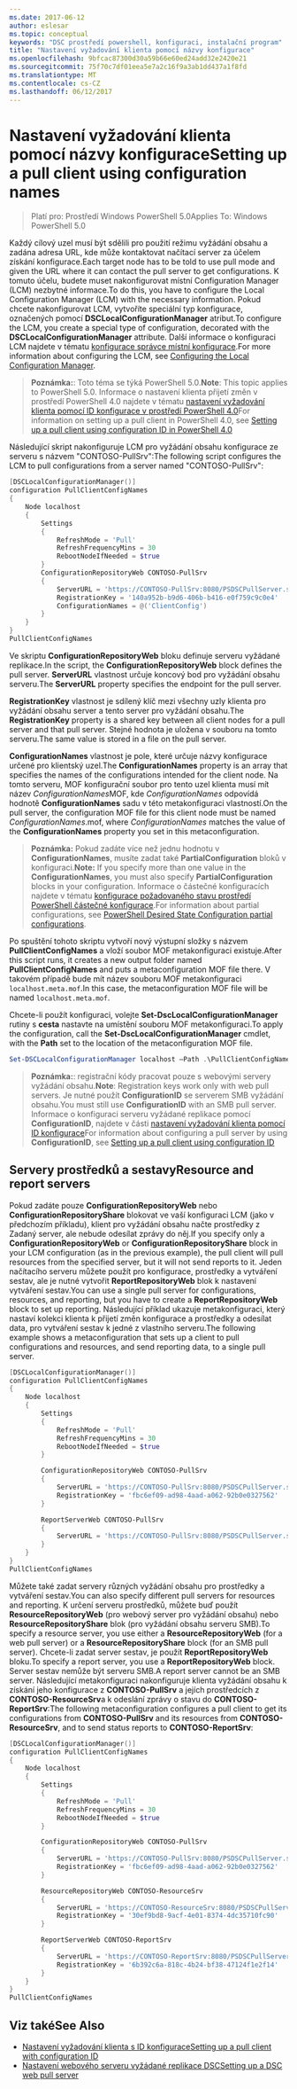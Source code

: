 ```yaml
---
ms.date: 2017-06-12
author: eslesar
ms.topic: conceptual
keywords: "DSC prostředí powershell, konfiguraci, instalační program"
title: "Nastavení vyžadování klienta pomocí názvy konfigurace"
ms.openlocfilehash: 9bfcac87300d30a59b66e60ed24add32e2420e21
ms.sourcegitcommit: 75f70c7df01eea5e7a2c16f9a3ab1dd437a1f8fd
ms.translationtype: MT
ms.contentlocale: cs-CZ
ms.lasthandoff: 06/12/2017
---
```

# <a name="setting-up-a-pull-client-using-configuration-names"></a><span data-ttu-id="70979-103">Nastavení vyžadování klienta pomocí názvy konfigurace</span><span class="sxs-lookup"><span data-stu-id="70979-103">Setting up a pull client using configuration names</span></span>

> <span data-ttu-id="70979-104">Platí pro: Prostředí Windows PowerShell 5.0</span><span class="sxs-lookup"><span data-stu-id="70979-104">Applies To: Windows PowerShell 5.0</span></span>

<span data-ttu-id="70979-105">Každý cílový uzel musí být sdělili pro použití režimu vyžádání obsahu a zadána adresa URL, kde může kontaktovat načítací server za účelem získání konfigurace.</span><span class="sxs-lookup"><span data-stu-id="70979-105">Each target node has to be told to use pull mode and given the URL where it can contact the pull server to get configurations.</span></span>
<span data-ttu-id="70979-106">K tomuto účelu, budete muset nakonfigurovat místní Configuration Manager (LCM) nezbytné informace.</span><span class="sxs-lookup"><span data-stu-id="70979-106">To do this, you have to configure the Local Configuration Manager (LCM) with the necessary information.</span></span>
<span data-ttu-id="70979-107">Pokud chcete nakonfigurovat LCM, vytvoříte speciální typ konfigurace, označených pomocí **DSCLocalConfigurationManager** atribut.</span><span class="sxs-lookup"><span data-stu-id="70979-107">To configure the LCM, you create a special type of configuration, decorated with the **DSCLocalConfigurationManager** attribute.</span></span>
<span data-ttu-id="70979-108">Další informace o konfiguraci LCM najdete v tématu [konfigurace správce místní konfigurace](metaConfig.md).</span><span class="sxs-lookup"><span data-stu-id="70979-108">For more information about configuring the LCM, see [Configuring the Local Configuration Manager](metaConfig.md).</span></span>

> <span data-ttu-id="70979-109">**Poznámka:**: Toto téma se týká PowerShell 5.0.</span><span class="sxs-lookup"><span data-stu-id="70979-109">**Note**: This topic applies to PowerShell 5.0.</span></span>
<span data-ttu-id="70979-110">Informace o nastavení klienta přijetí změn v prostředí PowerShell 4.0 najdete v tématu [nastavení vyžadování klienta pomocí ID konfigurace v prostředí PowerShell 4.0](pullClientConfigID4.md)</span><span class="sxs-lookup"><span data-stu-id="70979-110">For information on setting up a pull client in PowerShell 4.0, see [Setting up a pull client using configuration ID in PowerShell 4.0](pullClientConfigID4.md)</span></span>

<span data-ttu-id="70979-111">Následující skript nakonfiguruje LCM pro vyžádání obsahu konfigurace ze serveru s názvem "CONTOSO-PullSrv":</span><span class="sxs-lookup"><span data-stu-id="70979-111">The following script configures the LCM to pull configurations from a server named "CONTOSO-PullSrv":</span></span>

```powershell
[DSCLocalConfigurationManager()]
configuration PullClientConfigNames
{
    Node localhost
    {
        Settings
        {
            RefreshMode = 'Pull'
            RefreshFrequencyMins = 30
            RebootNodeIfNeeded = $true
        }
        ConfigurationRepositoryWeb CONTOSO-PullSrv
        {
            ServerURL = 'https://CONTOSO-PullSrv:8080/PSDSCPullServer.svc'
            RegistrationKey = '140a952b-b9d6-406b-b416-e0f759c9c0e4'
            ConfigurationNames = @('ClientConfig')
        }
    }
}
PullClientConfigNames
```

<span data-ttu-id="70979-112">Ve skriptu **ConfigurationRepositoryWeb** bloku definuje serveru vyžádané replikace.</span><span class="sxs-lookup"><span data-stu-id="70979-112">In the script, the **ConfigurationRepositoryWeb** block defines the pull server.</span></span>
<span data-ttu-id="70979-113">**ServerURL** vlastnost určuje koncový bod pro vyžádání obsahu serveru.</span><span class="sxs-lookup"><span data-stu-id="70979-113">The **ServerURL** property specifies the endpoint for the pull server.</span></span>

<span data-ttu-id="70979-114">**RegistrationKey** vlastnost je sdílený klíč mezi všechny uzly klienta pro vyžádání obsahu server a tento server pro vyžádání obsahu.</span><span class="sxs-lookup"><span data-stu-id="70979-114">The **RegistrationKey** property is a shared key between all client nodes for a pull server and that pull server.</span></span>
<span data-ttu-id="70979-115">Stejné hodnota je uložena v souboru na tomto serveru.</span><span class="sxs-lookup"><span data-stu-id="70979-115">The same value is stored in a file on the pull server.</span></span>

<span data-ttu-id="70979-116">**ConfigurationNames** vlastnost je pole, které určuje názvy konfigurace určené pro klientský uzel.</span><span class="sxs-lookup"><span data-stu-id="70979-116">The **ConfigurationNames** property is an array that specifies the names of the configurations intended for the client node.</span></span>
<span data-ttu-id="70979-117">Na tomto serveru, MOF konfigurační soubor pro tento uzel klienta musí mít název *ConfigurationNames*MOF, kde *ConfigurationNames* odpovídá hodnotě **ConfigurationNames**  sadu v této metakonfiguraci vlastností.</span><span class="sxs-lookup"><span data-stu-id="70979-117">On the pull server, the configuration MOF file for this client node must be named *ConfigurationNames*.mof, where *ConfigurationNames* matches the value of the **ConfigurationNames** property you set in this metaconfiguration.</span></span>

><span data-ttu-id="70979-118">**Poznámka:** Pokud zadáte více než jednu hodnotu v **ConfigurationNames**, musíte zadat také **PartialConfiguration** bloků v konfiguraci.</span><span class="sxs-lookup"><span data-stu-id="70979-118">**Note:** If you specify more than one value in the **ConfigurationNames**, you must also specify **PartialConfiguration** blocks in your configuration.</span></span>
<span data-ttu-id="70979-119">Informace o částečné konfiguracích najdete v tématu [konfigurace požadovaného stavu prostředí PowerShell částečné konfigurace](partialConfigs.md).</span><span class="sxs-lookup"><span data-stu-id="70979-119">For information about partial configurations, see [PowerShell Desired State Configuration partial configurations](partialConfigs.md).</span></span>

<span data-ttu-id="70979-120">Po spuštění tohoto skriptu vytvoří nový výstupní složky s názvem **PullClientConfigNames** a vloží soubor MOF metakonfiguraci existuje.</span><span class="sxs-lookup"><span data-stu-id="70979-120">After this script runs, it creates a new output folder named **PullClientConfigNames** and puts a metaconfiguration MOF file there.</span></span>
<span data-ttu-id="70979-121">V takovém případě bude mít název souboru MOF metakonfiguraci `localhost.meta.mof`.</span><span class="sxs-lookup"><span data-stu-id="70979-121">In this case, the metaconfiguration MOF file will be named `localhost.meta.mof`.</span></span>

<span data-ttu-id="70979-122">Chcete-li použít konfiguraci, volejte **Set-DscLocalConfigurationManager** rutiny s **cesta** nastavte na umístění souboru MOF metakonfiguraci.</span><span class="sxs-lookup"><span data-stu-id="70979-122">To apply the configuration, call the **Set-DscLocalConfigurationManager** cmdlet, with the **Path** set to the location of the metaconfiguration MOF file.</span></span>

```powershell
Set-DSCLocalConfigurationManager localhost –Path .\PullClientConfigNames –Verbose.
```

> <span data-ttu-id="70979-123">**Poznámka:**: registrační kódy pracovat pouze s webovými servery vyžádání obsahu.</span><span class="sxs-lookup"><span data-stu-id="70979-123">**Note**: Registration keys work only with web pull servers.</span></span>
<span data-ttu-id="70979-124">Je nutné použít **ConfigurationID** se serverem SMB vyžádání obsahu.</span><span class="sxs-lookup"><span data-stu-id="70979-124">You must still use **ConfigurationID** with an SMB pull server.</span></span>
<span data-ttu-id="70979-125">Informace o konfiguraci serveru vyžádané replikace pomocí **ConfigurationID**, najdete v části [nastavení vyžadování klienta pomocí ID konfigurace](PullClientConfigNames.md)</span><span class="sxs-lookup"><span data-stu-id="70979-125">For information about configuring a pull server by using **ConfigurationID**, see [Setting up a pull client using configuration ID](PullClientConfigNames.md)</span></span>

## <a name="resource-and-report-servers"></a><span data-ttu-id="70979-126">Servery prostředků a sestavy</span><span class="sxs-lookup"><span data-stu-id="70979-126">Resource and report servers</span></span>

<span data-ttu-id="70979-127">Pokud zadáte pouze **ConfigurationRepositoryWeb** nebo **ConfigurationRepositoryShare** blokovat ve vaší konfiguraci LCM (jako v předchozím příkladu), klient pro vyžádání obsahu načte prostředky z Zadaný server, ale nebude odesílat zprávy do něj.</span><span class="sxs-lookup"><span data-stu-id="70979-127">If you specify only a **ConfigurationRepositoryWeb** or **ConfigurationRepositoryShare** block in your LCM configuration (as in the previous example), the pull client will pull resources from the specified server, but it will not send reports to it.</span></span>
<span data-ttu-id="70979-128">Jeden načítacího serveru můžete použít pro konfigurace, prostředky a vytváření sestav, ale je nutné vytvořit **ReportRepositoryWeb** blok k nastavení vytváření sestav.</span><span class="sxs-lookup"><span data-stu-id="70979-128">You can use a single pull server for configurations, resources, and reporting, but you have to create a **ReportRepositoryWeb** block to set up reporting.</span></span>
<span data-ttu-id="70979-129">Následující příklad ukazuje metakonfiguraci, který nastaví kolekci klienta k přijetí změn konfigurace a prostředky a odesílat data, pro vytváření sestav k jedné z vlastního serveru.</span><span class="sxs-lookup"><span data-stu-id="70979-129">The following example shows a metaconfiguration that sets up a client to pull configurations and resources, and send reporting data, to a single pull server.</span></span>

```powershell
[DSCLocalConfigurationManager()]
configuration PullClientConfigNames
{
    Node localhost
    {
        Settings
        {
            RefreshMode = 'Pull'
            RefreshFrequencyMins = 30
            RebootNodeIfNeeded = $true
        }

        ConfigurationRepositoryWeb CONTOSO-PullSrv
        {
            ServerURL = 'https://CONTOSO-PullSrv:8080/PSDSCPullServer.svc'
            RegistrationKey = 'fbc6ef09-ad98-4aad-a062-92b0e0327562'
        }

        ReportServerWeb CONTOSO-PullSrv
        {
            ServerURL = 'https://CONTOSO-PullSrv:8080/PSDSCPullServer.svc'
        }
    }
}
PullClientConfigNames
```

<span data-ttu-id="70979-130">Můžete také zadat servery různých vyžádání obsahu pro prostředky a vytváření sestav.</span><span class="sxs-lookup"><span data-stu-id="70979-130">You can also specify different pull servers for resources and reporting.</span></span>
<span data-ttu-id="70979-131">K určení serveru prostředků, můžete buď použít **ResourceRepositoryWeb** (pro webový server pro vyžádání obsahu) nebo **ResourceRepositoryShare** blok (pro vyžádání obsahu serveru SMB).</span><span class="sxs-lookup"><span data-stu-id="70979-131">To specify a resource server, you use either a **ResourceRepositoryWeb** (for a web pull server) or a **ResourceRepositoryShare** block (for an SMB pull server).</span></span>
<span data-ttu-id="70979-132">Chcete-li zadat server sestav, je použít **ReportRepositoryWeb** bloku.</span><span class="sxs-lookup"><span data-stu-id="70979-132">To specify a report server, you use a **ReportRepositoryWeb** block.</span></span>
<span data-ttu-id="70979-133">Server sestav nemůže být serveru SMB.</span><span class="sxs-lookup"><span data-stu-id="70979-133">A report server cannot be an SMB server.</span></span>
<span data-ttu-id="70979-134">Následující metakonfiguraci nakonfiguruje klienta vyžádání obsahu k získání jeho konfigurace z **CONTOSO-PullSrv** a jejích prostředcích z **CONTOSO-ResourceSrv**a k odeslání zprávy o stavu do  **CONTOSO-ReportSrv**:</span><span class="sxs-lookup"><span data-stu-id="70979-134">The following metaconfiguration configures a pull client to get its configurations from **CONTOSO-PullSrv** and its resources from **CONTOSO-ResourceSrv**, and to send status reports to **CONTOSO-ReportSrv**:</span></span>

```powershell
[DSCLocalConfigurationManager()]
configuration PullClientConfigNames
{
    Node localhost
    {
        Settings
        {
            RefreshMode = 'Pull'
            RefreshFrequencyMins = 30
            RebootNodeIfNeeded = $true
        }

        ConfigurationRepositoryWeb CONTOSO-PullSrv
        {
            ServerURL = 'https://CONTOSO-PullSrv:8080/PSDSCPullServer.svc'
            RegistrationKey = 'fbc6ef09-ad98-4aad-a062-92b0e0327562'
        }

        ResourceRepositoryWeb CONTOSO-ResourceSrv
        {
            ServerURL = 'https://CONTOSO-ResourceSrv:8080/PSDSCPullServer.svc'
            RegistrationKey = '30ef9bd8-9acf-4e01-8374-4dc35710fc90'
        }

        ReportServerWeb CONTOSO-ReportSrv
        {
            ServerURL = 'https://CONTOSO-ReportSrv:8080/PSDSCPullServer.svc'
            RegistrationKey = '6b392c6a-818c-4b24-bf38-47124f1e2f14'
        }
    }
}
PullClientConfigNames
```

## <a name="see-also"></a><span data-ttu-id="70979-135">Viz také</span><span class="sxs-lookup"><span data-stu-id="70979-135">See Also</span></span>

* [<span data-ttu-id="70979-136">Nastavení vyžadování klienta s ID konfigurace</span><span class="sxs-lookup"><span data-stu-id="70979-136">Setting up a pull client with configuration ID</span></span>](PullClientConfigNames.md)
* [<span data-ttu-id="70979-137">Nastavení webového serveru vyžádané replikace DSC</span><span class="sxs-lookup"><span data-stu-id="70979-137">Setting up a DSC web pull server</span></span>](pullServer.md)

